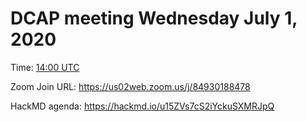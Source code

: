 # DCAP meeting Wednesday July 1, 2020 

Time: [14:00 UTC](https://www.timeanddate.com/worldclock/fixedtime.html?msg=DCAP+July+01&iso=20200701T14&p1=1440&ah=1&am=30) 

Zoom Join URL: https://us02web.zoom.us/j/84930188478

HackMD agenda: https://hackmd.io/u15ZVs7cS2iYckuSXMRJpQ
